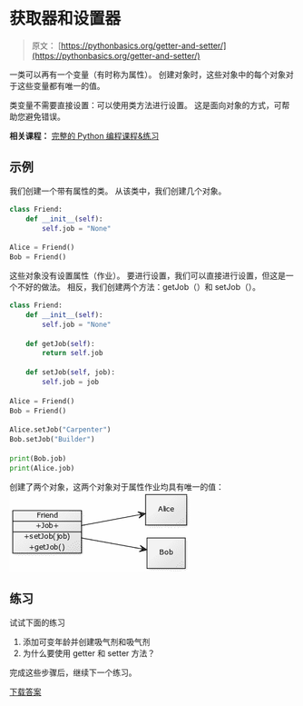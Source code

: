 # 获取器和设置器

> 原文： [https://pythonbasics.org/getter-and-setter/](https://pythonbasics.org/getter-and-setter/)

一类可以再有一个变量（有时称为属性）。 创建对象时，这些对象中的每个对象对于这些变量都有唯一的值。

类变量不需要直接设置：可以使用类方法进行设置。 这是面向对象的方式，可帮助您避免错误。

**相关课程：** [完整的 Python 编程课程&练习](https://gum.co/dcsp)

## 示例

我们创建一个带有属性的类。 从该类中，我们创建几个对象。

```py
class Friend:    
    def __init__(self):
        self.job = "None"

Alice = Friend()
Bob = Friend()

```

这些对象没有设置属性（作业）。 要进行设置，我们可以直接进行设置，但这是一个不好的做法。 相反，我们创建两个方法：getJob（）和 setJob（）。

```py
class Friend:
    def __init__(self):
        self.job = "None"

    def getJob(self):
        return self.job

    def setJob(self, job):
        self.job = job

Alice = Friend()
Bob = Friend()

Alice.setJob("Carpenter")
Bob.setJob("Builder")

print(Bob.job)
print(Alice.job)

```

创建了两个对象，这两个对象对于属性作业均具有唯一的值：
![getter setter](img/73f6512e1f8ebce243695f723c837fe4.jpg)

## 练习

试试下面的练习

1.  添加可变年龄并创建吸气剂和吸气剂
2.  为什么要使用 getter 和 setter 方法？

完成这些步骤后，继续下一个练习。

[下载答案](https://gum.co/HhgpI)